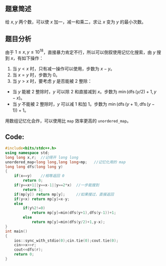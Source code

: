 ## 题意简述

给 $x,y$ 两个数，可以使 $x$ 加一，减一和乘二，求让 $x$ 变为 $y$ 的最小次数。

## 题目分析

由于 $1\le x,y\le10^{18}$，直接暴力肯定不行，所以可以倒叙使用记忆化搜索，由 $y$ 搜到 $x$，有如下操作：

1. 当 $y<x$ 时，只有减一操作可以使用，步数为 $x-y$。
2. 当 $x=y$ 时，步数为 $0$。
3. 当 $y>x$ 时，要考虑 $y$ 是否能被 $2$ 整除：
- 当 $y$ 能被 $2$ 整除时，$y$ 可以除 $2$ 和直接减到 $x$。步数为 $\min(\operatorname{dfs}(y/2)+1,y-x)$。
- 当 $y$ 不能被 $2$ 整除时，$y$ 可以减 $1$ 和加 $1$。步数为 $\min(\operatorname{dfs}(y+1),\operatorname{dfs}(y-1))+1$。
    
 用数组记忆化会炸，可以使用比 `map` 效率更高的 `unordered_map`。
    
## Code:


```cpp
#include<bits/stdc++.h>
using namespace std;
long long x,r;	//记得开 long long 
unordered_map<long long,long long>mp;	//记忆化用的 map 
long long dfs(long long y)
{
	if(x==y)	//相等返回 0
		return 0;
	if(y==x+1||y==x-1||y==2*x)	//一步能搜到 
		return 1;
	if(mp[y]) return mp[y];		//如果搜过，直接返回 
	if(y<x) return mp[y]=x-y;
	else
		if(y%2!=0)
			return mp[y]=min(dfs(y+1),dfs(y-1))+1;
		else
			return mp[y]=min(dfs(y/2)+1,y-x);
}
int main()
{
	ios::sync_with_stdio(0);cin.tie(0);cout.tie(0);
	cin>>x>>r;
	cout<<dfs(r);
	return 0;
}
```
